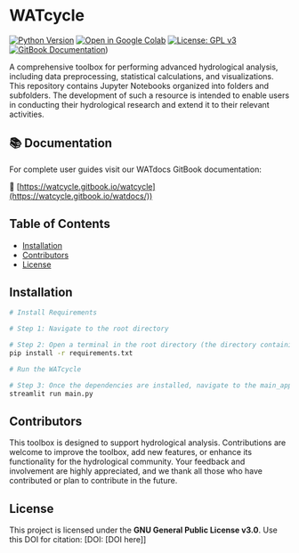 # WATcycle

[![Python Version](https://img.shields.io/badge/python-3.8-blue)](https://www.python.org/downloads/release/python-380/)
[![Open in Google Colab](https://colab.research.google.com/assets/colab-badge.svg)](https://colab.research.google.com/github/ronikianji/WATcycle)
[![License: GPL v3](https://img.shields.io/badge/License-GPLv3-blue.svg)](https://www.gnu.org/licenses/gpl-3.0)
[![GitBook Documentation](https://img.shields.io/badge/📖_Documentation-GitBook-3884FF)](https://watcycle.gitbook.io/watdocs/))

A comprehensive toolbox for performing advanced hydrological analysis, including data preprocessing, statistical calculations, and visualizations. 
This repository contains Jupyter Notebooks organized into folders and subfolders. The development of such a resource is intended to enable users in conducting their hydrological research and extend it to their relevant activities.

## 📚 Documentation
For complete user guides visit our WATdocs GitBook documentation:

🔗 [https://watcycle.gitbook.io/watcycle](https://watcycle.gitbook.io/watdocs/))
## Table of Contents
- [Installation](#installation)
- [Contributors](#contributors)
- [License](#license)

## Installation
```bash
# Install Requirements

# Step 1: Navigate to the root directory

# Step 2: Open a terminal in the root directory (the directory containing the requirements.txt file) and run the following command to install the required dependencies:
pip install -r requirements.txt

# Run the WATcycle

# Step 3: Once the dependencies are installed, navigate to the main_app folder (main_app > main.py), open a new terminal, and run the following command to start the app:
streamlit run main.py
```
## Contributors
This toolbox is designed to support hydrological analysis. Contributions are welcome to improve the toolbox, add new features, or enhance its functionality for the hydrological community. 
Your feedback and involvement are highly appreciated, and we thank all those who have contributed or plan to contribute in the future.

## License
This project is licensed under the **GNU General Public License v3.0**.
Use this DOI for citation: [DOI: [DOI here]]
